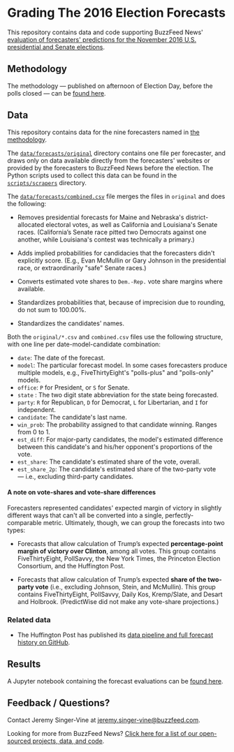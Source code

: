 # Grading The 2016 Election Forecasts

This repository contains data and code supporting BuzzFeed News' [evaluation of forecasters' predictions for the November 2016 U.S. presidential and Senate elections](https://www.buzzfeed.com/jsvine/2016-election-forecast-grades).

## Methodology

The methodology — published on afternoon of Election Day, before the polls closed — can be [found here](https://www.buzzfeed.com/jsvine/grading-the-2016-election-forecasts).

## Data

This repository contains data for the nine forecasters named in [the methodology](https://www.buzzfeed.com/jsvine/grading-the-2016-election-forecasts).

The [`data/forecasts/original`](data/forecasts/original) directory contains one file per forecaster, and draws only on data available directly from the forecasters' websites or provided by the forecasters to BuzzFeed News before the election. The Python scripts used to collect this data can be found in the [`scripts/scrapers`](scripts/scrapers/) directory.

The [`data/forecasts/combined.csv`](data/forecasts/combined.csv) file merges the files in `original` and does the following:

- Removes presidential forecasts for Maine and Nebraska's district-allocated electoral votes, as well as California and Louisiana's Senate races. (California’s Senate race pitted two Democrats against one another, while Louisiana's contest was technically a primary.)

- Adds implied probabilities for candidacies that the forecasters didn't explicitly score. (E.g., Evan McMullin or Gary Johnson in the presidential race, or extraordinarily "safe" Senate races.)

- Converts estimated vote shares to `Dem.-Rep.` vote share margins where available.

- Standardizes probabilities that, because of imprecision due to rounding, do not sum to 100.00%.

- Standardizes the candidates' names.

Both the `original/*.csv` and `combined.csv` files use the following structure, with one line per date-model-candidate combination:

- `date`:  The date of the forecast.
- `model`: The particular forecast model. In some cases forecasters produce multiple models, e.g., FiveThirtyEight's "polls-plus" and "polls-only" models.
- `office`: `P` for President, or `S` for Senate.
- `state` : The two digit state abbreviation for the state being forecasted.
- `party`: `R` for Republican, `D` for Democrat, `L` for Libertarian, and `I` for independent.
- `candidate`: The candidate's last name.
- `win_prob`: The probability assigned to that candidate winning. Ranges from 0 to 1.
- `est_diff`: For major-party candidates, the model's estimated difference between this candidate's and his/her opponent's proportions of the vote.
- `est_share`: The candidate's estimated share of the vote, overall.
- `est_share_2p`: The candidate's estimated share of the two-party vote — i.e., excluding third-party candidates.

#### A note on vote-shares and vote-share differences

Forecasters represented candidates' expected margin of victory in slightly different ways that can't all be converted into a single, perfectly-comparable metric. Ultimately, though, we can group the forecasts into two types:

- Forecasts that allow calculation of Trump’s expected __percentage-point margin of victory over Clinton__, among all votes. This group contains FiveThirtyEight, PollSavvy, the New York Times, the Princeton Election Consortium, and the Huffington Post.

- Forecasts that allow calculation of Trump’s expected __share of the two-party vote__ (i.e., excluding Johnson, Stein, and McMullin). This group contains FiveThirtyEight, PollSavvy, Daily Kos, Kremp/Slate, and Desart and Holbrook. (PredictWise did not make any vote-share projections.)

### Related data

- The Huffington Post has published its [data pipeline and full forecast history on GitHub](https://github.com/huffpostdata/predictions-2016).

## Results

A Jupyter notebook containing the forecast evaluations can be [found here](notebooks/forecast-analysis.ipynb).

## Feedback / Questions?

Contact Jeremy Singer-Vine at jeremy.singer-vine@buzzfeed.com.

Looking for more from BuzzFeed News? [Click here for a list of our open-sourced projects, data, and code](https://github.com/BuzzFeedNews/everything).
